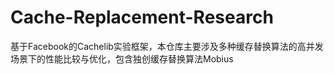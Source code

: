 # Cache-Replacement-Research
基于Facebook的Cachelib实验框架，本仓库主要涉及多种缓存替换算法的高并发场景下的性能比较与优化，包含独创缓存替换算法Mobius
